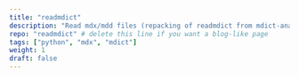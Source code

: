 ```yaml
---
title: "readmdict"
description: "Read mdx/mdd files (repacking of readmdict from mdict-analysis)"
repo: "readmdict" # delete this line if you want a blog-like page
tags: ["python", "mdx", "mdict"]
weight: 1
draft: false
---
```

